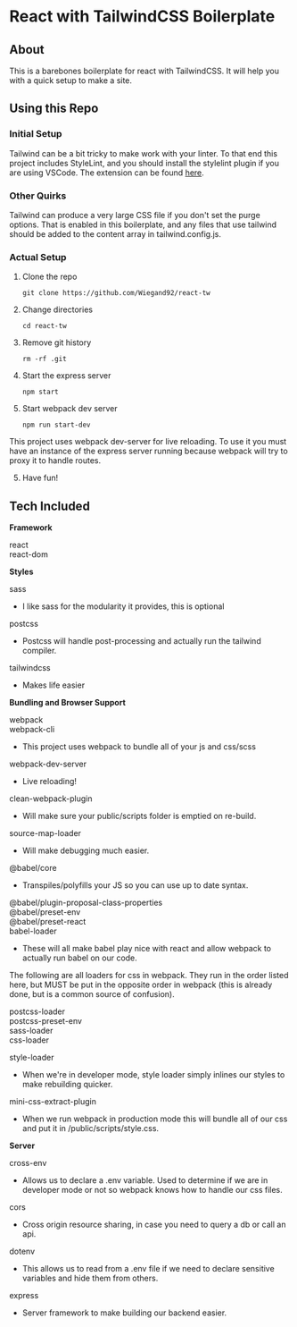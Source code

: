 # React with TailwindCSS Boilerplate

## About

This is a barebones boilerplate for react with TailwindCSS. It will help you with a quick setup to make a site.

## Using this Repo

### **Initial Setup**

Tailwind can be a bit tricky to make work with your linter. To that end this project includes StyleLint, and you should install the stylelint plugin if you are using VSCode. The extension can be found [here](https://marketplace.visualstudio.com/items?itemName=stylelint.vscode-stylelint).

### **Other Quirks**

Tailwind can produce a very large CSS file if you don't set the purge options. That is enabled in this boilerplate, and any files that use tailwind should be added to the content array in tailwind.config.js.

### **Actual Setup**

1. Clone the repo 

    ```git clone https://github.com/Wiegand92/react-tw```

2. Change directories

    ```cd react-tw```

3. Remove git history

    ```rm -rf .git```

4. Start the express server 
    
    ```npm start```

5. Start webpack dev server 

   ```npm run start-dev```

  This project uses webpack dev-server for live reloading. To use it you must have an instance of the express server running because webpack will try to proxy it to handle routes.

5. Have fun!

## Tech Included


  **Framework**

  react  
  react-dom

  **Styles**

  sass

  - I like sass for the modularity it provides, this is optional 

  postcss

  - Postcss will handle post-processing and actually run the tailwind compiler.

  tailwindcss    

  - Makes life easier


  **Bundling and Browser Support**

  webpack  
  webpack-cli

  - This project uses webpack to bundle all of your js and css/scss

  webpack-dev-server

  - Live reloading!

  clean-webpack-plugin

  - Will make sure your public/scripts folder is emptied on re-build.

  source-map-loader    

  - Will make debugging much easier.

  @babel/core

  - Transpiles/polyfills your JS so you can use up to date syntax.

  @babel/plugin-proposal-class-properties  
  @babel/preset-env  
  @babel/preset-react  
  babel-loader  

  - These will all make babel play nice with react and allow webpack to actually run babel on our code.
  
  The following are all loaders for css in webpack. They run in the order listed here, but MUST be put in the opposite order in webpack (this is already done, but is a common source of confusion).

  postcss-loader  
  postcss-preset-env    
  sass-loader  
  css-loader    

  style-loader    

  - When we're in developer mode, style loader simply inlines our styles to make rebuilding quicker.

  mini-css-extract-plugin    

  - When we run webpack in production mode this will bundle all of our css and put it in /public/scripts/style.css.


  **Server**

  cross-env    

  - Allows us to declare a .env variable. Used to determine if we are in developer mode or not so webpack knows how to handle our css files.

  cors

  - Cross origin resource sharing, in case you need to query a db or call an api.
    
  dotenv

  - This allows us to read from a .env file if we need to declare sensitive variables and hide them from others.

  express

  - Server framework to make building our backend easier.